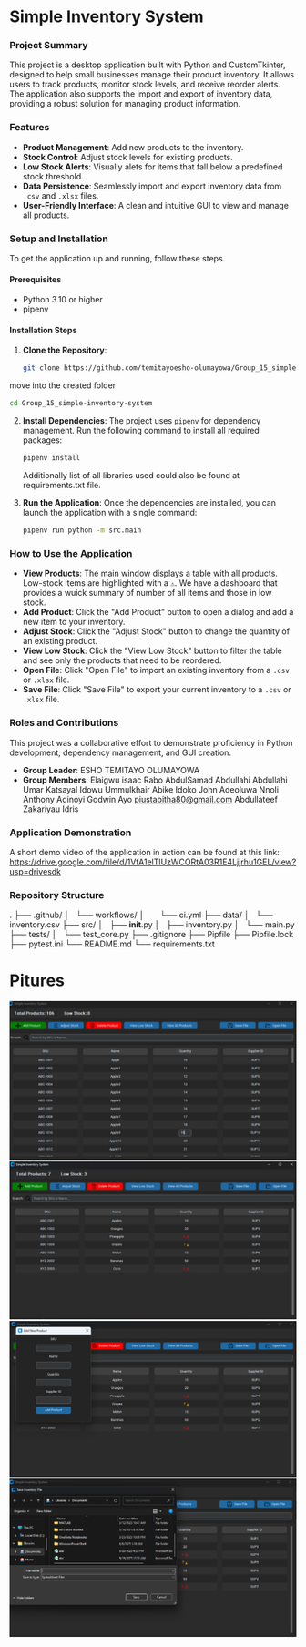 # Simple Inventory System

### Project Summary

This project is a desktop application built with Python and CustomTkinter, designed to help small businesses manage their product inventory. It allows users to track products, monitor stock levels, and receive reorder alerts. The application also supports the import and export of inventory data, providing a robust solution for managing product information.

### Features

  * **Product Management**: Add new products to the inventory.
  * **Stock Control**: Adjust stock levels for existing products.
  * **Low Stock Alerts**: Visually alets for items that fall below a predefined stock threshold.
  * **Data Persistence**: Seamlessly import and export inventory data from `.csv` and `.xlsx` files.
  * **User-Friendly Interface**: A clean and intuitive GUI to view and manage all products.

### Setup and Installation

To get the application up and running, follow these steps.

#### Prerequisites

  * Python 3.10 or higher
  * pipenv

#### Installation Steps

1.  **Clone the Repository**:

    ```bash
    git clone https://github.com/temitayoesho-olumayowa/Group_15_simple-inventory-system.git
    ```
  
  move into the created folder

  ```bash
  cd Group_15_simple-inventory-system
  ```


2.  **Install Dependencies**:
    The project uses `pipenv` for dependency management. Run the following command to install all required packages:

    ```bash
    pipenv install
    ```
    Additionally list of all libraries used could also be found at requirements.txt file.

3.  **Run the Application**:
    Once the dependencies are installed, you can launch the application with a single command:

    ```bash
    pipenv run python -m src.main
    ```

### How to Use the Application

  * **View Products**: The main window displays a table with all products. Low-stock items are highlighted with a `⚠️`. We have a dashboard that provides a wuick summary of number of all items and those in low stock.
  * **Add Product**: Click the "Add Product" button to open a dialog and add a new item to your inventory.
  * **Adjust Stock**: Click the "Adjust Stock" button to change the quantity of an existing product.
  * **View Low Stock**: Click the "View Low Stock" button to filter the table and see only the products that need to be reordered.
  * **Open File**: Click "Open File" to import an existing inventory from a `.csv` or `.xlsx` file.
  * **Save File**: Click "Save File" to export your current inventory to a `.csv` or `.xlsx` file.

### Roles and Contributions

This project was a collaborative effort to demonstrate proficiency in Python development, dependency management, and GUI creation.

  * **Group Leader**: ESHO TEMITAYO OLUMAYOWA
  * **Group Members**: Elaigwu isaac
                      Rabo AbdulSamad Abdullahi 
                      Abdullahi Umar Katsayal
                      Idowu Ummulkhair Abike 
                      Idoko John Adeoluwa 
                      Nnoli Anthony 
                      Adinoyi Godwin Ayo
                      piustabitha80@gmail.com
                      Abdullateef Zakariyau Idris

### Application Demonstration

A short demo video of the application in action can be found at this link:
            https://drive.google.com/file/d/1VfA1elTlUzWCORtA03R1E4Ljjrhu1GEL/view?usp=drivesdk


### Repository Structure
.
├── .github/
│   └── workflows/
│       └── ci.yml
├── data/
│   └── inventory.csv
├── src/
│   ├── __init__.py
│   ├── inventory.py
│   └── main.py
├── tests/
│   └── test_core.py
├── .gitignore
├── Pipfile
├── Pipfile.lock
├── pytest.ini
└── README.md
└── requirements.txt

# Pitures
![alt text](<Screenshot 2025-09-21 082840.png>)
![alt text](<Screenshot 2025-09-21 082720.png>)
![alt text](<Screenshot 2025-09-21 082743.png>)
![alt text](<Screenshot 2025-09-21 082804.png>)
